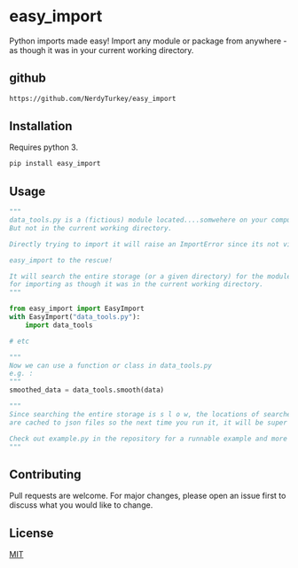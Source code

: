 # easy_import
Python imports made easy! Import any module or package from anywhere - as though it was in your current working directory.

## github
```bash
https://github.com/NerdyTurkey/easy_import
```

## Installation
Requires python 3.

```bash
pip install easy_import
```

## Usage
```python
"""
data_tools.py is a (fictious) module located....somwehere on your computer. 
But not in the current working directory.

Directly trying to import it will raise an ImportError since its not visible.

easy_import to the rescue!

It will search the entire storage (or a given directory) for the module and make it visible
for importing as though it was in the current working directory.
"""

from easy_import import EasyImport
with EasyImport("data_tools.py"):
    import data_tools

# etc

"""
Now we can use a function or class in data_tools.py
e.g. :
"""
smoothed_data = data_tools.smooth(data)

"""
Since searching the entire storage is s l o w, the locations of searched items
are cached to json files so the next time you run it, it will be super fast!

Check out example.py in the repository for a runnable example and more details.
"""

```

## Contributing
Pull requests are welcome. For major changes, please open an issue first to discuss what you would like to change.


## License
[MIT](https://choosealicense.com/licenses/mit/)
